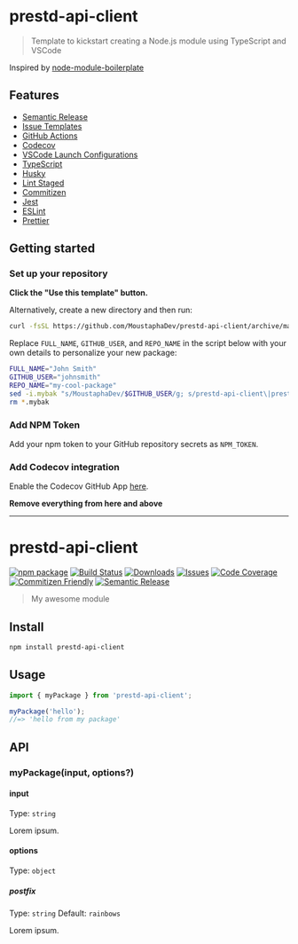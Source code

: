 # prestd-api-client

> Template to kickstart creating a Node.js module using TypeScript and VSCode

Inspired by [node-module-boilerplate](https://github.com/sindresorhus/node-module-boilerplate)

## Features

- [Semantic Release](https://github.com/semantic-release/semantic-release)
- [Issue Templates](https://github.com/MoustaphaDev/prestd-api-client/tree/main/.github/ISSUE_TEMPLATE)
- [GitHub Actions](https://github.com/MoustaphaDev/prestd-api-client/tree/main/.github/workflows)
- [Codecov](https://about.codecov.io/)
- [VSCode Launch Configurations](https://github.com/MoustaphaDev/prestd-api-client/blob/main/.vscode/launch.json)
- [TypeScript](https://www.typescriptlang.org/)
- [Husky](https://github.com/typicode/husky)
- [Lint Staged](https://github.com/okonet/lint-staged)
- [Commitizen](https://github.com/search?q=commitizen)
- [Jest](https://jestjs.io/)
- [ESLint](https://eslint.org/)
- [Prettier](https://prettier.io/)

## Getting started

### Set up your repository

**Click the "Use this template" button.**

Alternatively, create a new directory and then run:

```bash
curl -fsSL https://github.com/MoustaphaDev/prestd-api-client/archive/main.tar.gz | tar -xz --strip-components=1
```

Replace `FULL_NAME`, `GITHUB_USER`, and `REPO_NAME` in the script below with your own details to personalize your new package:

```bash
FULL_NAME="John Smith"
GITHUB_USER="johnsmith"
REPO_NAME="my-cool-package"
sed -i.mybak "s/MoustaphaDev/$GITHUB_USER/g; s/prestd-api-client\|prestd-api-client/$REPO_NAME/g; s/Moustapha Happy/$FULL_NAME/g" package.json package-lock.json README.md
rm *.mybak
```

### Add NPM Token

Add your npm token to your GitHub repository secrets as `NPM_TOKEN`.

### Add Codecov integration

Enable the Codecov GitHub App [here](https://github.com/apps/codecov).

**Remove everything from here and above**

---

# prestd-api-client

[![npm package][npm-img]][npm-url]
[![Build Status][build-img]][build-url]
[![Downloads][downloads-img]][downloads-url]
[![Issues][issues-img]][issues-url]
[![Code Coverage][codecov-img]][codecov-url]
[![Commitizen Friendly][commitizen-img]][commitizen-url]
[![Semantic Release][semantic-release-img]][semantic-release-url]

> My awesome module

## Install

```bash
npm install prestd-api-client
```

## Usage

```ts
import { myPackage } from 'prestd-api-client';

myPackage('hello');
//=> 'hello from my package'
```

## API

### myPackage(input, options?)

#### input

Type: `string`

Lorem ipsum.

#### options

Type: `object`

##### postfix

Type: `string`
Default: `rainbows`

Lorem ipsum.

[build-img]:https://github.com/MoustaphaDev/prestd-api-client/actions/workflows/release.yml/badge.svg
[build-url]:https://github.com/MoustaphaDev/prestd-api-client/actions/workflows/release.yml
[downloads-img]:https://img.shields.io/npm/dt/prestd-api-client
[downloads-url]:https://www.npmtrends.com/prestd-api-client
[npm-img]:https://img.shields.io/npm/v/prestd-api-client
[npm-url]:https://www.npmjs.com/package/prestd-api-client
[issues-img]:https://img.shields.io/github/issues/MoustaphaDev/prestd-api-client
[issues-url]:https://github.com/MoustaphaDev/prestd-api-client/issues
[codecov-img]:https://codecov.io/gh/MoustaphaDev/prestd-api-client/branch/main/graph/badge.svg
[codecov-url]:https://codecov.io/gh/MoustaphaDev/prestd-api-client
[semantic-release-img]:https://img.shields.io/badge/%20%20%F0%9F%93%A6%F0%9F%9A%80-semantic--release-e10079.svg
[semantic-release-url]:https://github.com/semantic-release/semantic-release
[commitizen-img]:https://img.shields.io/badge/commitizen-friendly-brightgreen.svg
[commitizen-url]:http://commitizen.github.io/cz-cli/

